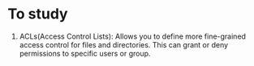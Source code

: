 # To study

1. ACLs(Access Control Lists): Allows you to define more fine-grained access control for files and directories. This can grant or deny permissions to specific users or group.